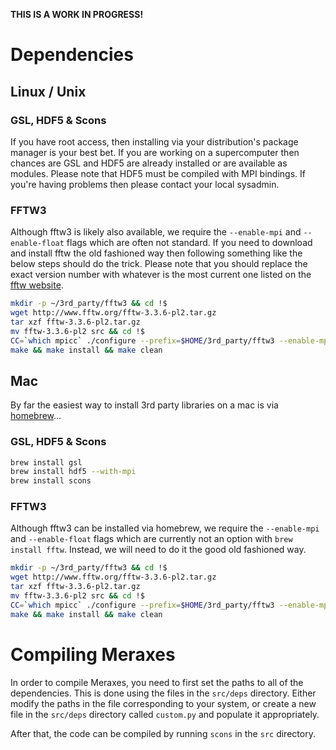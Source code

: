 **THIS IS A WORK IN PROGRESS!**

# Dependencies

## Linux / Unix

### GSL, HDF5 & Scons

If you have root access, then installing via your distribution's package manager is your best bet.  If you are working on a supercomputer then chances are GSL and HDF5 are already installed or are available as modules.  Please note that HDF5 must be compiled with MPI bindings.  If you're having problems then please contact your local sysadmin.

### FFTW3

Although fftw3 is likely also available, we require the `--enable-mpi` and `--enable-float` flags which are often not standard.  If you need to download and install fftw the old fashioned way then following something like the below steps should do the trick.  Please note that you should replace the exact version number with whatever is the most current one listed on the [fftw website](http://www.fftw.org/).

``` sh
mkdir -p ~/3rd_party/fftw3 && cd !$
wget http://www.fftw.org/fftw-3.3.6-pl2.tar.gz
tar xzf fftw-3.3.6-pl2.tar.gz
mv fftw-3.3.6-pl2 src && cd !$
CC=`which mpicc` ./configure --prefix=$HOME/3rd_party/fftw3 --enable-mpi --enable-float
make && make install && make clean
```

## Mac

By far the easiest way to install 3rd party libraries on a mac is via [homebrew](https://brew.sh)...

### GSL, HDF5 & Scons

```sh
brew install gsl
brew install hdf5 --with-mpi
brew install scons
```

### FFTW3

Although fftw3 can be installed via homebrew, we require the `--enable-mpi` and `--enable-float` flags which are currently not an option with `brew install fftw`.  Instead, we will need to do it the good old fashioned way.

``` sh
mkdir -p ~/3rd_party/fftw3 && cd !$
wget http://www.fftw.org/fftw-3.3.6-pl2.tar.gz
tar xzf fftw-3.3.6-pl2.tar.gz
mv fftw-3.3.6-pl2 src && cd !$
CC=`which mpicc` ./configure --prefix=$HOME/3rd_party/fftw3 --enable-mpi --enable-float
make && make install && make clean
```

# Compiling Meraxes

In order to compile Meraxes, you need to first set the paths to all of the dependencies.  This is done using the files in the `src/deps` directory.  Either modify the paths in the file corresponding to your system, or create a new file in the `src/deps` directory called `custom.py` and populate it appropriately. 

After that, the code can be compiled by running `scons` in the `src` directory.

